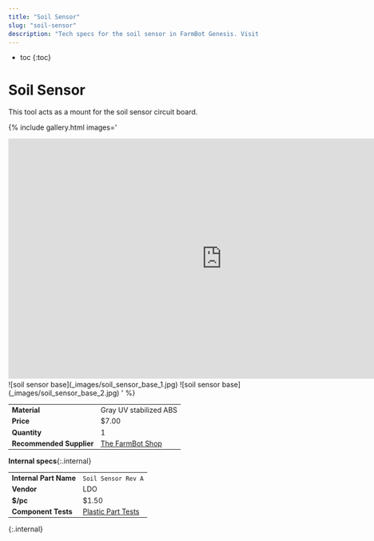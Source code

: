```yaml
---
title: "Soil Sensor"
slug: "soil-sensor"
description: "Tech specs for the soil sensor in FarmBot Genesis. Visit [our shop](http://shop.farm.bot) to purchase parts."
---
```


* toc
{:toc}


# Soil Sensor

This tool acts as a mount for the soil sensor circuit board.

{% include gallery.html images='
<iframe width="854" height="480" src="https://www.youtube.com/embed/p6CPnJoHf8E" frameborder="0" allow="accelerometer; autoplay; clipboard-write; encrypted-media; gyroscope; picture-in-picture" allowfullscreen></iframe>
![soil sensor base](_images/soil_sensor_base_1.jpg)
![soil sensor base](_images/soil_sensor_base_2.jpg)
' %}

|                              |                              |
|------------------------------|------------------------------|
|**Material**                  |Gray UV stabilized ABS
|**Price**                     |$7.00
|**Quantity**                  |1
|**Recommended Supplier**      |[The FarmBot Shop](http://shop.farm.bot)

**Internal specs**{:.internal}

|                              |                              |
|------------------------------|------------------------------|
|**Internal Part Name**        |`Soil Sensor Rev A`
|**Vendor**                    |LDO
|**$/pc**                      |$1.50
|**Component Tests**           |[Plastic Part Tests](../plastic-parts.md#component-tests)
{:.internal}

